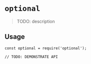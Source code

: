 # `optional`

> TODO: description

## Usage

```
const optional = require('optional');

// TODO: DEMONSTRATE API
```
